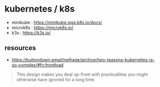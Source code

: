 # kubernetes / k8s

- minikube : https://minikube.sigs.k8s.io/docs/
- microk8s : https://microk8s.io/
- k3s : https://k3s.io/



## resources
- https://buttondown.email/nelhage/archive/two-reasons-kubernetes-is-so-complex/#fn:frontload

> This design makes you deal up-front with practicalities you might otherwise have ignored for a long time.